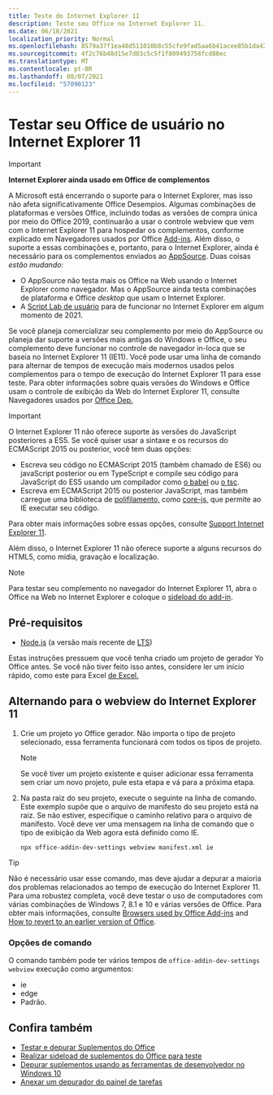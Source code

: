 ```yaml
---
title: Teste do Internet Explorer 11
description: Teste seu Office no Internet Explorer 11.
ms.date: 06/18/2021
localization_priority: Normal
ms.openlocfilehash: 8579a37f1ea48d511010b8c55cfe9fad5aa6b41acee85b1da426e25083287655
ms.sourcegitcommit: 4f2c76b48d15e7d03c5c5f1f809493758fcd88ec
ms.translationtype: MT
ms.contentlocale: pt-BR
ms.lasthandoff: 08/07/2021
ms.locfileid: "57090123"
---
```

# <a name="test-your-office-add-in-on-internet-explorer-11"></a>Testar seu Office de usuário no Internet Explorer 11

> [!IMPORTANT]
> **Internet Explorer ainda usado em Office de complementos**
>
> A Microsoft está encerrando o suporte para o Internet Explorer, mas isso não afeta significativamente Office Desempios. Algumas combinações de plataformas e versões Office, incluindo todas as versões de compra única por meio do Office 2019, continuarão a usar o controle webview que vem com o Internet Explorer 11 para hospedar os complementos, conforme explicado em Navegadores usados por Office [Add-ins](../concepts/browsers-used-by-office-web-add-ins.md). Além disso, o suporte a essas combinações e, portanto, para o Internet Explorer, ainda é necessário para os complementos enviados ao [AppSource](/office/dev/store/submit-to-appsource-via-partner-center). Duas coisas *estão mudando:*
>
> - O AppSource não testa mais os Office na Web usando o Internet Explorer como navegador. Mas o AppSource ainda testa combinações de plataforma e Office *desktop* que usam o Internet Explorer.
> - A [Script Lab de usuário](../overview/explore-with-script-lab.md) para de funcionar no Internet Explorer em algum momento de 2021.

Se você planeja comercializar seu complemento por meio do AppSource ou planeja dar suporte a versões mais antigas do Windows e Office, o seu complemento deve funcionar no controle de navegador in-loca que se baseia no Internet Explorer 11 (IE11). Você pode usar uma linha de comando para alternar de tempos de execução mais modernos usados pelos complementos para o tempo de execução do Internet Explorer 11 para esse teste. Para obter informações sobre quais versões do Windows e Office usam o controle de exibição da Web do Internet Explorer 11, consulte Navegadores usados por [Office Dep.](../concepts/browsers-used-by-office-web-add-ins.md)

> [!IMPORTANT]
> O Internet Explorer 11 não oferece suporte às versões do JavaScript posteriores a ES5. Se você quiser usar a sintaxe e os recursos do ECMAScript 2015 ou posterior, você tem duas opções:
>
> - Escreva seu código no ECMAScript 2015 (também chamado de ES6) ou javaScript posterior ou em TypeScript e compile seu código para JavaScript do ES5 usando um compilador como [o babel](https://babeljs.io/) ou [o tsc](https://www.typescriptlang.org/index.html).
> - Escreva em ECMAScript 2015 ou posterior JavaScript, mas também carregue uma biblioteca de [polifilamento,](https://en.wikipedia.org/wiki/Polyfill_(programming)) como [core-js,](https://github.com/zloirock/core-js) que permite ao IE executar seu código.
>
> Para obter mais informações sobre essas opções, consulte [Support Internet Explorer 11](../develop/support-ie-11.md).
>
> Além disso, o Internet Explorer 11 não oferece suporte a alguns recursos do HTML5, como mídia, gravação e localização.

> [!NOTE]
> Para testar seu complemento no navegador do Internet Explorer 11, abra o Office na Web no Internet Explorer e coloque o [sideload do add-in](create-a-network-shared-folder-catalog-for-task-pane-and-content-add-ins.md).

## <a name="prerequisites"></a>Pré-requisitos

- [Node.js](https://nodejs.org/) (a versão mais recente de [LTS](https://nodejs.org/about/releases))

Estas instruções pressuem que você tenha criado um projeto de gerador Yo Office antes. Se você não tiver feito isso antes, considere ler um início rápido, como este para Excel [de Excel.](../quickstarts/excel-quickstart-jquery.md)

## <a name="switching-to-the-internet-explorer-11-webview"></a>Alternando para o webview do Internet Explorer 11

1. Crie um projeto yo Office gerador. Não importa o tipo de projeto selecionado, essa ferramenta funcionará com todos os tipos de projeto.

    > [!NOTE]
    > Se você tiver um projeto existente e quiser adicionar essa ferramenta sem criar um novo projeto, pule esta etapa e vá para a próxima etapa. 

1. Na pasta raiz do seu projeto, execute o seguinte na linha de comando. Este exemplo supõe que o arquivo de manifesto do seu projeto está na raiz. Se não estiver, especifique o caminho relativo para o arquivo de manifesto. Você deve ver uma mensagem na linha de comando que o tipo de exibição da Web agora está definido como IE.

    ```command&nbsp;line
    npx office-addin-dev-settings webview manifest.xml ie
    ```

> [!TIP]
> Não é necessário usar esse comando, mas deve ajudar a depurar a maioria dos problemas relacionados ao tempo de execução do Internet Explorer 11. Para uma robustez completa, você deve testar o uso de computadores com várias combinações de Windows 7, 8.1 e 10 e várias versões de Office. Para obter mais informações, consulte [Browsers used by Office Add-ins](../concepts/browsers-used-by-office-web-add-ins.md) and [How to revert to an earlier version of Office](https://support.microsoft.com/topic/how-to-revert-to-an-earlier-version-of-office-2bd5c457-a917-d57e-35a1-f709e3dda841).

### <a name="command-options"></a>Opções de comando

O comando também pode ter vários tempos de `office-addin-dev-settings webview` execução como argumentos:

- ie
- edge
- Padrão.

## <a name="see-also"></a>Confira também

* [Testar e depurar Suplementos do Office](test-debug-office-add-ins.md)
* [Realizar sideload de suplementos do Office para teste](create-a-network-shared-folder-catalog-for-task-pane-and-content-add-ins.md)
* [Depurar suplementos usando as ferramentas de desenvolvedor no Windows 10](debug-add-ins-using-f12-developer-tools-on-windows-10.md)
* [Anexar um depurador do painel de tarefas](attach-debugger-from-task-pane.md)
